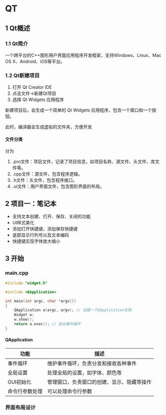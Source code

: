 # QT

## 1 Qt概述

### 1.1 Qt简介

一个跨平台的C++图形用户界面应用程序开发框架，支持Windows、Linux、Mac OS X、Android、iOS等平台。

### 1.2 Qt新建项目

1. 打开 Qt Creator IDE
2. 点击文件->新建Qt项目
3. 选择 Qt Widgets 应用程序

新建项目后，会生成一个简单的 Qt Widgets 应用程序，包含一个窗口和一个按钮。

此时，编译器会生成虚拟的文件夹，方便开发

#### 文件分类

分为

1. .pro文件：项目文件，记录了项目信息，如项目名称、源文件、头文件、库文件等。
2. .cpp文件：源文件，包含程序逻辑。
3. .h文件：头文件，包含程序接口。
4. .ui文件：用户界面文件，包含图形界面的布局。

## 2 项目一：笔记本

- 支持文本创建、打开、保存、关闭的功能
- UI样式美化
- 添加打开快捷键，添加保存快捷键
- 底部显示行列号以及文本编码
- 快捷键实现字体放大缩小

## 3 开始

### main.cpp

```cpp
#include "widget.h"

#include <QApplication>

int main(int argc, char *argv[])
{
    QApplication a(argc, argv); // 创建一个QApplication实例
    Widget w;
    w.show();
    return a.exec(); // 启动事件循环
}
```

#### QApplication

|功能|描述|
|---|---|
|事件循环|维护事件循环，负责分发和接收各种事件|
|全局设置|处理全局的设置，如字体、颜色等|
|GUI初始化|管理窗口，负责窗口的创建、显示、隐藏等操作|
|命令行参数处理|可以处理命令行参数|

### 界面布局设计
